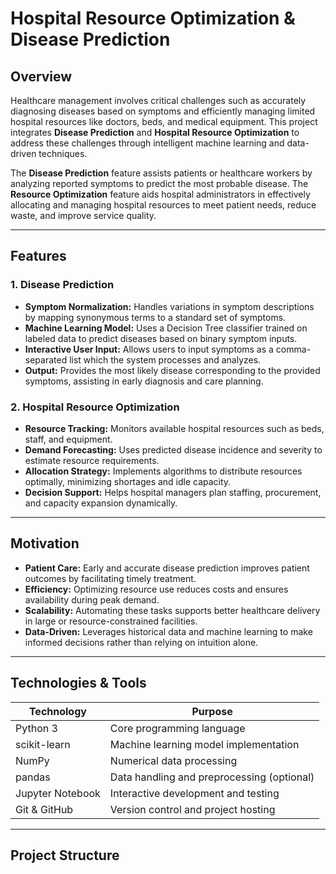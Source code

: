 # Hospital Resource Optimization & Disease Prediction

## Overview

Healthcare management involves critical challenges such as accurately diagnosing diseases based on symptoms and efficiently managing limited hospital resources like doctors, beds, and medical equipment. This project integrates **Disease Prediction** and **Hospital Resource Optimization** to address these challenges through intelligent machine learning and data-driven techniques.

The **Disease Prediction** feature assists patients or healthcare workers by analyzing reported symptoms to predict the most probable disease. The **Resource Optimization** feature aids hospital administrators in effectively allocating and managing hospital resources to meet patient needs, reduce waste, and improve service quality.

---

## Features

### 1. Disease Prediction

- **Symptom Normalization:** Handles variations in symptom descriptions by mapping synonymous terms to a standard set of symptoms.
- **Machine Learning Model:** Uses a Decision Tree classifier trained on labeled data to predict diseases based on binary symptom inputs.
- **Interactive User Input:** Allows users to input symptoms as a comma-separated list which the system processes and analyzes.
- **Output:** Provides the most likely disease corresponding to the provided symptoms, assisting in early diagnosis and care planning.

### 2. Hospital Resource Optimization

- **Resource Tracking:** Monitors available hospital resources such as beds, staff, and equipment.
- **Demand Forecasting:** Uses predicted disease incidence and severity to estimate resource requirements.
- **Allocation Strategy:** Implements algorithms to distribute resources optimally, minimizing shortages and idle capacity.
- **Decision Support:** Helps hospital managers plan staffing, procurement, and capacity expansion dynamically.

---

## Motivation

- **Patient Care:** Early and accurate disease prediction improves patient outcomes by facilitating timely treatment.
- **Efficiency:** Optimizing resource use reduces costs and ensures availability during peak demand.
- **Scalability:** Automating these tasks supports better healthcare delivery in large or resource-constrained facilities.
- **Data-Driven:** Leverages historical data and machine learning to make informed decisions rather than relying on intuition alone.

---

## Technologies & Tools

| Technology          | Purpose                                 |
|---------------------|-----------------------------------------|
| Python 3            | Core programming language                |
| scikit-learn        | Machine learning model implementation   |
| NumPy               | Numerical data processing                |
| pandas              | Data handling and preprocessing (optional) |
| Jupyter Notebook    | Interactive development and testing     |
| Git & GitHub        | Version control and project hosting     |

---

## Project Structure


